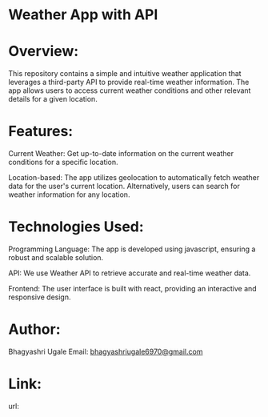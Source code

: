 # Weather App with API
# Overview:
This repository contains a simple and intuitive weather application that leverages a third-party API to provide real-time weather information. The app allows users to access current weather conditions and other relevant details for a given location.

# Features:
Current Weather: Get up-to-date information on the current weather conditions for a specific location.

Location-based: The app utilizes geolocation to automatically fetch weather data for the user's current location. Alternatively, users can search for weather information for any location.

# Technologies Used:
Programming Language: The app is developed using javascript, ensuring a robust and scalable solution.

API: We use Weather API to retrieve accurate and real-time weather data.

Frontend: The user interface is built with react, providing an interactive and responsive design.

# Author:
Bhagyashri Ugale Email: bhagyashriugale6970@gmail.com

# Link:
url: 

